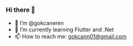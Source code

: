 ### Hi there 👋

- 👋 I’m @gokcaneren 
- 🌱 I’m currently learning Flutter and .Net
- 📫 How to reach me: gokcann01@gmail.com
